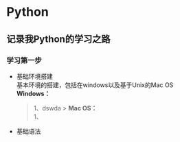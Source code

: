 # Python
## 记录我Python的学习之路
### 学习第一步
* 基础环境搭建  
 基本环境的搭建，包括在windows以及基于Unix的Mac OS  
  **Windows：**  
    >1、dswda  >
  **Mac OS：**  
    1、  
* 基础语法

